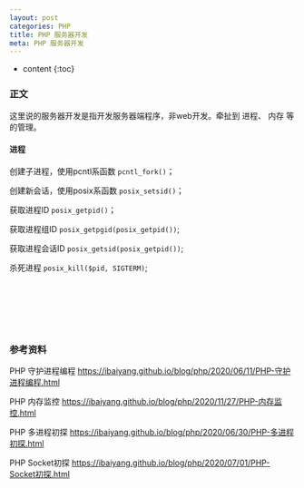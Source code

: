 ```yaml
---
layout: post
categories: PHP
title: PHP 服务器开发
meta: PHP 服务器开发
---
```

* content
{:toc}

### 正文

这里说的服务器开发是指开发服务器端程序，非web开发。牵扯到 进程、 内存 等的管理。

#### 进程

创建子进程，使用pcntl系函数 `pcntl_fork()`；

创建新会话，使用posix系函数 `posix_setsid()`；

获取进程ID `posix_getpid()`；

获取进程组ID `posix_getpgid(posix_getpid())`;

获取进程会话ID `posix_getsid(posix_getpid())`;

杀死进程 `posix_kill($pid, SIGTERM)`;

<br/><br/><br/><br/><br/>
### 参考资料

PHP 守护进程编程 <https://ibaiyang.github.io/blog/php/2020/06/11/PHP-守护进程编程.html>

PHP 内存监控 <https://ibaiyang.github.io/blog/php/2020/11/27/PHP-内存监控.html>

PHP 多进程初探 <https://ibaiyang.github.io/blog/php/2020/06/30/PHP-多进程初探.html>

PHP Socket初探 <https://ibaiyang.github.io/blog/php/2020/07/01/PHP-Socket初探.html>

